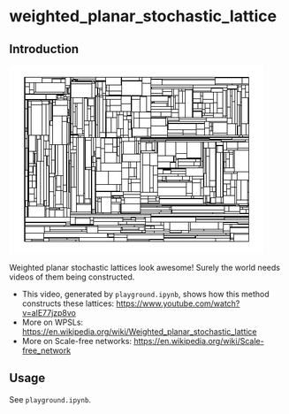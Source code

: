 # weighted_planar_stochastic_lattice


## Introduction

![Weighted Stochastic Planar Lattice](./weighted_planar_stochastic_lattice_400.png)

Weighted planar stochastic lattices look awesome! Surely the world needs videos of them being constructed.

- This video, generated by `playground.ipynb`, shows how this method constructs these lattices: https://www.youtube.com/watch?v=alE77jzp8vo
- More on WPSLs: https://en.wikipedia.org/wiki/Weighted_planar_stochastic_lattice
- More on Scale-free networks: https://en.wikipedia.org/wiki/Scale-free_network


## Usage

See `playground.ipynb`.
